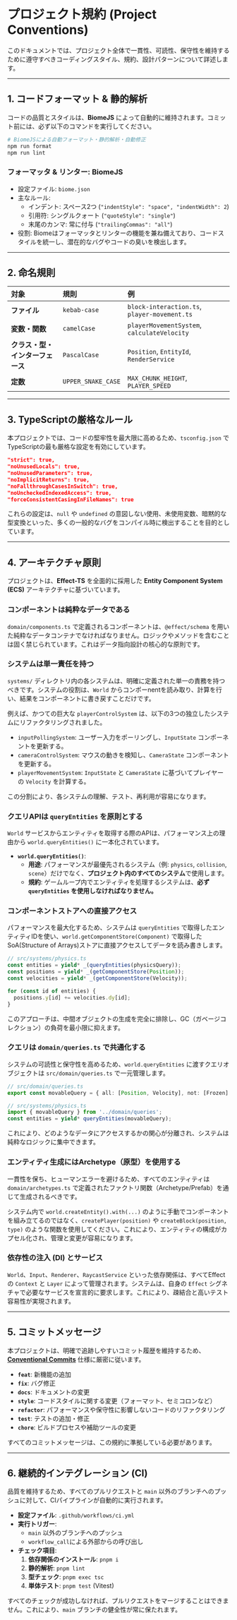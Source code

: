 # プロジェクト規約 (Project Conventions)

このドキュメントでは、プロジェクト全体で一貫性、可読性、保守性を維持するために遵守すべきコーディングスタイル、規約、設計パターンについて詳述します。

---

## 1. コードフォーマット & 静的解析

コードの品質とスタイルは、**BiomeJS** によって自動的に維持されます。コミット前には、必ず以下のコマンドを実行してください。

```bash
# BiomeJSによる自動フォーマット・静的解析・自動修正
npm run format
npm run lint
```

### フォーマッタ & リンター: BiomeJS

-   設定ファイル: `biome.json`
-   主なルール:
    -   インデント: スペース2つ (`"indentStyle": "space", "indentWidth": 2`)
    -   引用符: シングルクォート (`"quoteStyle": "single"`)
    -   末尾のカンマ: 常に付与 (`"trailingCommas": "all"`)
-   役割: Biomeはフォーマッタとリンターの機能を兼ね備えており、コードスタイルを統一し、潜在的なバグやコードの臭いを検出します。

---

## 2. 命名規則

| 対象 | 規則 | 例 |
| :--- | :--- | :--- |
| **ファイル** | `kebab-case` | `block-interaction.ts`, `player-movement.ts` |
| **変数・関数** | `camelCase` | `playerMovementSystem`, `calculateVelocity` |
| **クラス・型・インターフェース** | `PascalCase` | `Position`, `EntityId`, `RenderService` |
| **定数** | `UPPER_SNAKE_CASE` | `MAX_CHUNK_HEIGHT`, `PLAYER_SPEED` |

---

## 3. TypeScriptの厳格なルール

本プロジェクトでは、コードの堅牢性を最大限に高めるため、`tsconfig.json` でTypeScriptの最も厳格な設定を有効にしています。

```json
"strict": true,
"noUnusedLocals": true,
"noUnusedParameters": true,
"noImplicitReturns": true,
"noFallthroughCasesInSwitch": true,
"noUncheckedIndexedAccess": true,
"forceConsistentCasingInFileNames": true
```

これらの設定は、`null` や `undefined` の意図しない使用、未使用変数、暗黙的な型変換といった、多くの一般的なバグをコンパイル時に検出することを目的としています。

---

## 4. アーキテクチャ原則

プロジェクトは、**Effect-TS** を全面的に採用した **Entity Component System (ECS)** アーキテクチャに基づいています。

### コンポーネントは純粋なデータである

`domain/components.ts` で定義されるコンポーネントは、`@effect/schema` を用いた純粋なデータコンテナでなければなりません。ロジックやメソッドを含むことは固く禁じられています。これはデータ指向設計の核心的な原則です。

### システムは単一責任を持つ

`systems/` ディレクトリ内の各システムは、明確に定義された単一の責務を持つべきです。システムの役割は、`World` からコンポーnentを読み取り、計算を行い、結果をコンポーネントに書き戻すことだけです。

例えば、かつての巨大な `playerControlSystem` は、以下の3つの独立したシステムにリファクタリングされました。
-   `inputPollingSystem`: ユーザー入力をポーリングし、`InputState` コンポーネントを更新する。
-   `cameraControlSystem`: マウスの動きを検知し、`CameraState` コンポーネントを更新する。
-   `playerMovementSystem`: `InputState` と `CameraState` に基づいてプレイヤーの `Velocity` を計算する。

この分割により、各システムの理解、テスト、再利用が容易になります。

### クエリAPIは `queryEntities` を原則とする

`World` サービスからエンティティを取得する際のAPIは、パフォーマンス上の理由から `world.queryEntities()` に一本化されています。

-   **`world.queryEntities()`**:
    -   **用途**: パフォーマンスが最優先されるシステム（例: `physics`, `collision`, `scene`）だけでなく、**プロジェクト内のすべてのシステム**で使用します。
    -   **規約**: ゲームループ内でエンティティを処理するシステムは、**必ず `queryEntities` を使用しなければなりません。**

### コンポーネントストアへの直接アクセス

パフォーマンスを最大化するため、システムは `queryEntities` で取得したエンティティIDを使い、`world.getComponentStore(Component)` で取得したSoA(Structure of Arrays)ストアに直接アクセスしてデータを読み書きします。

```typescript
// src/systems/physics.ts
const entities = yield* _(queryEntities(physicsQuery));
const positions = yield* _(getComponentStore(Position));
const velocities = yield* _(getComponentStore(Velocity));

for (const id of entities) {
  positions.y[id] += velocities.dy[id];
}
```
このアプローチは、中間オブジェクトの生成を完全に排除し、GC（ガベージコレクション）の負荷を最小限に抑えます。

### クエリは `domain/queries.ts` で共通化する

システムの可読性と保守性を高めるため、`world.queryEntities` に渡すクエリオブジェクトは `src/domain/queries.ts` で一元管理します。

```typescript
// src/domain/queries.ts
export const movableQuery = { all: [Position, Velocity], not: [Frozen] };

// src/systems/physics.ts
import { movableQuery } from '../domain/queries';
const entities = yield* queryEntities(movableQuery);
```

これにより、どのようなデータにアクセスするかの関心が分離され、システムは純粋なロジックに集中できます。

### エンティティ生成にはArchetype（原型）を使用する

一貫性を保ち、ヒューマンエラーを避けるため、すべてのエンティティは `domain/archetypes.ts` で定義されたファクトリ関数（Archetype/Prefab）を通じて生成されるべきです。

システム内で `world.createEntity().with(...)` のように手動でコンポーネントを組み立てるのではなく、`createPlayer(position)` や `createBlock(position, type)` のような関数を使用してください。これにより、エンティティの構成がカプセル化され、管理と変更が容易になります。

### 依存性の注入 (DI) とサービス

`World`、`Input`、`Renderer`、`RaycastService` といった依存関係は、すべてEffectの `Context` と `Layer` によって管理されます。システムは、自身の `Effect` シグネチャで必要なサービスを宣言的に要求します。これにより、疎結合と高いテスト容易性が実現されます。

---

## 5. コミットメッセージ

本プロジェクトは、明確で追跡しやすいコミット履歴を維持するため、[**Conventional Commits**](https://www.conventionalcommits.org/) 仕様に厳密に従います。

-   **`feat`**: 新機能の追加
-   **`fix`**: バグ修正
-   **`docs`**: ドキュメントの変更
-   **`style`**: コードスタイルに関する変更（フォーマット、セミコロンなど）
-   **`refactor`**: パフォーマンスや保守性に影響しないコードのリファクタリング
-   **`test`**: テストの追加・修正
-   **`chore`**: ビルドプロセスや補助ツールの変更

すべてのコミットメッセージは、この規約に準拠している必要があります。

---

## 6. 継続的インテグレーション (CI)

品質を維持するため、すべてのプルリクエストと `main` 以外のブランチへのプッシュに対して、CIパイプラインが自動的に実行されます。

-   **設定ファイル**: `.github/workflows/ci.yml`
-   **実行トリガー**:
    -   `main` 以外のブランチへのプッシュ
    -   `workflow_call`による外部からの呼び出し
-   **チェック項目**:
    1.  **依存関係のインストール**: `pnpm i`
    2.  **静的解析**: `pnpm lint`
    3.  **型チェック**: `pnpm exec tsc`
    4.  **単体テスト**: `pnpm test` (Vitest)

すべてのチェックが成功しなければ、プルリクエストをマージすることはできません。これにより、`main` ブランチの健全性が常に保たれます。
